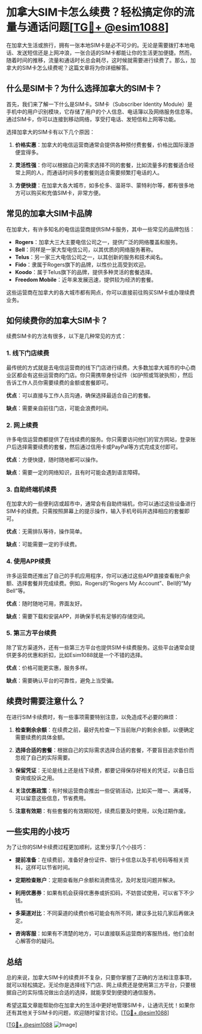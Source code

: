 # 加拿大SIM卡怎么续费？轻松搞定你的流量与通话问题[[TG💪+ @esim1088](https://t.me/s/esim1088)]

在加拿大生活或旅行，拥有一张本地SIM卡是必不可少的。无论是需要拨打本地电话、发送短信还是上网冲浪，一张合适的SIM卡都能让你的生活更加便捷。然而，随着时间的推移，流量和通话时长总会耗尽，这时候就需要进行续费了。那么，加拿大的SIM卡怎么续费呢？这篇文章将为你详细解答。

## 什么是SIM卡？为什么选择加拿大的SIM卡？

首先，我们来了解一下什么是SIM卡。SIM卡（Subscriber Identity Module）是手机中的用户识别模块，它存储了用户的个人信息、电话簿以及网络服务信息等。通过SIM卡，你可以连接到移动网络，享受打电话、发短信和上网等功能。

选择加拿大的SIM卡有以下几个原因：

1. **价格实惠**：加拿大的电信运营商通常会提供各种预付费套餐，价格比国际漫游便宜得多。
   
2. **灵活性强**：你可以根据自己的需求选择不同的套餐，比如流量多的套餐适合经常上网的人，而通话时间多的套餐则适合需要频繁打电话的人。

3. **方便快捷**：在加拿大各大城市，如多伦多、温哥华、蒙特利尔等，都有很多地方可以购买和充值SIM卡，非常方便。

## 常见的加拿大SIM卡品牌

在加拿大，有许多知名的电信运营商提供SIM卡服务，其中一些常见的品牌包括：

- **Rogers**：加拿大三大主要电信公司之一，提供广泛的网络覆盖和服务。
- **Bell**：同样是一家大型电信公司，以其优质的网络服务著称。
- **Telus**：另一家三大电信公司之一，以其创新的服务和技术闻名。
- **Fido**：隶属于Rogers旗下的品牌，以性价比高受到欢迎。
- **Koodo**：属于Telus旗下的品牌，提供多种灵活的套餐选择。
- **Freedom Mobile**：近年来发展迅速，提供较为经济的套餐。

这些运营商在加拿大的各大城市都有网点，你可以直接前往购买SIM卡或办理续费业务。

## 如何续费你的加拿大SIM卡？

续费SIM卡的方法有很多，以下是几种常见的方式：

### 1. **线下门店续费**

最传统的方式就是去电信运营商的线下门店进行续费。大多数加拿大城市的中心商业区都会有这些运营商的门店。你只需携带身份证件（如护照或驾驶执照），然后告诉工作人员你需要续费的金额或套餐即可。

**优点**：可以直接与工作人员沟通，确保选择最适合自己的套餐。

**缺点**：需要亲自前往门店，可能会浪费时间。

### 2. **网上续费**

许多电信运营商都提供了在线续费的服务。你只需要访问他们的官方网站，登录账户后选择需要续费的套餐，然后通过信用卡或PayPal等方式完成支付即可。

**优点**：方便快捷，随时随地都可以操作。

**缺点**：需要一定的网络知识，且有时可能会遇到语言障碍。

### 3. **自助终端机续费**

在加拿大的一些便利店或超市中，通常会有自助终端机，你可以通过这些设备进行SIM卡的续费。只需按照屏幕上的提示操作，输入手机号码并选择相应的套餐即可。

**优点**：无需排队等待，操作简单。

**缺点**：可能需要一定的手续费。

### 4. **使用APP续费**

许多运营商还推出了自己的手机应用程序，你可以通过这些APP直接查看账户余额、选择套餐并完成续费。例如，Rogers的“Rogers My Account”、Bell的“My Bell”等。

**优点**：随时随地可用，界面友好。

**缺点**：需要下载和安装APP，并确保手机有足够的存储空间。

### 5. **第三方平台续费**

除了官方渠道外，还有一些第三方平台也提供SIM卡续费服务。这些平台通常会提供更多的优惠和折扣，比如Esim1088就是一个不错的选择。

**优点**：价格可能更实惠，服务多样。

**缺点**：需要确认平台的可靠性，避免上当受骗。

## 续费时需要注意什么？

在进行SIM卡续费时，有一些事项需要特别注意，以免造成不必要的麻烦：

1. **检查剩余余额**：在续费之前，最好先检查一下当前账户的剩余余额，以便确定需要续费的具体金额。

2. **选择合适的套餐**：根据自己的实际需求选择合适的套餐，不要盲目追求低价而忽视了自己的实际需要。

3. **保留凭证**：无论是线上还是线下续费，都要记得保存好相关的凭证，以备日后查询或投诉之用。

4. **关注优惠政策**：有时候运营商会推出一些促销活动，比如买一赠一、满减等，可以留意这些信息，节省费用。

5. **注意有效期**：有些套餐的有效期较短，续费后要及时使用，以免过期作废。

## 一些实用的小技巧

为了让你的SIM卡续费过程更加顺利，这里分享几个小技巧：

- **提前准备**：在续费前，准备好身份证件、银行卡信息以及手机号码等相关资料，这样可以节省时间。
  
- **定期检查账户**：定期查看账户余额和消费情况，及时发现问题并解决。

- **利用优惠券**：如果有机会获得优惠券或折扣码，不妨尝试使用，可以省下不少钱。

- **多渠道对比**：不同渠道的续费价格可能会有所不同，建议多比较几家后再做决定。

- **咨询客服**：如果有不清楚的地方，可以直接联系运营商的客服热线，他们会耐心解答你的疑问。

## 总结

总的来说，加拿大SIM卡的续费并不复杂，只要你掌握了正确的方法和注意事项，就可以轻松搞定。无论你是选择线下门店、网上续费还是使用第三方平台，只要根据自己的实际情况做出合适的选择，就能享受到便捷的通信服务。

希望这篇文章能帮助你在加拿大的生活中更好地管理SIM卡，让通讯无忧！如果你还有其他关于SIM卡的问题，欢迎随时留言讨论。[[TG💪+ @esim1088](https://t.me/s/esim1088)]

[[TG💪+ @esim1088](https://t.me/s/esim1088) ![Image](https://i.postimg.cc/4NQfJmqS/Snipaste-2025-05-13-00-14-12.png)]